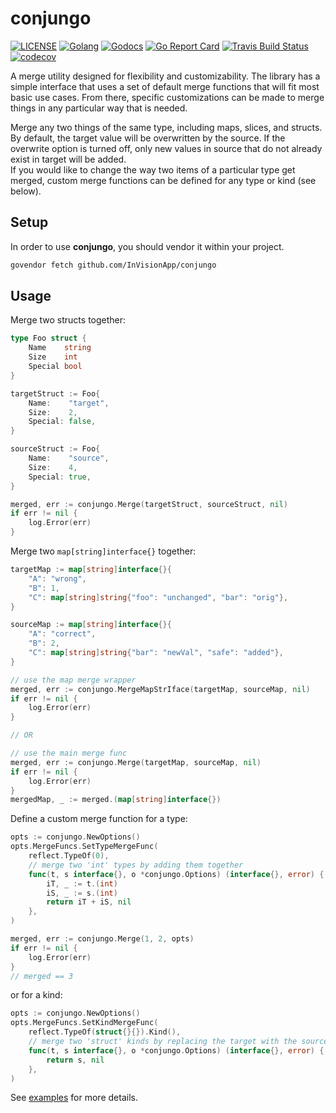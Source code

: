 # conjungo

[![LICENSE](https://img.shields.io/badge/license-MIT-orange.svg)](LICENSE)
[![Golang](https://img.shields.io/badge/Golang-v1.7-blue.svg)](https://golang.org/dl/)
[![Godocs](https://img.shields.io/badge/golang-documentation-blue.svg)](https://godoc.org/github.com/InVisionApp/conjungo)
[![Go Report Card](https://goreportcard.com/badge/github.com/InVisionApp/conjungo)](https://goreportcard.com/report/github.com/InVisionApp/conjungo)
[![Travis Build Status](https://travis-ci.com/InVisionApp/conjungo.svg?token=KosA43m1X3ikri8JEukQ&branch=master)](https://travis-ci.com/InVisionApp/conjungo) 
[![codecov](https://codecov.io/gh/InVisionApp/conjungo/branch/master/graph/badge.svg?token=lesB1PUEtL)](https://codecov.io/gh/InVisionApp/conjungo)

A merge utility designed for flexibility and customizability. The library has a
simple interface that uses a set of default merge functions that will fit most
basic use cases. From there, specific customizations can be made to merge things
in any particular way that is needed.

Merge any two things of the same type, including maps, slices, and structs. By
default, the target value will be overwritten by the source. If the overwrite
option is turned off, only new values in source that do not already exist in
target will be added.  
If you would like to change the way two items of a particular type get merged,
custom merge functions can be defined for any type or kind (see below).  

## Setup
In order to use **conjungo**, you should vendor it within your project.

```sh 
govendor fetch github.com/InVisionApp/conjungo
```

## Usage
Merge two structs together:
```go
type Foo struct {
	Name    string
	Size    int
	Special bool
}

targetStruct := Foo{
	Name:    "target",
	Size:    2,
	Special: false,
}

sourceStruct := Foo{
	Name:    "source",
	Size:    4,
	Special: true,
}

merged, err := conjungo.Merge(targetStruct, sourceStruct, nil)
if err != nil {
	log.Error(err)
}
```

Merge two `map[string]interface{}` together:
```go
targetMap := map[string]interface{}{
	"A": "wrong",
	"B": 1,
	"C": map[string]string{"foo": "unchanged", "bar": "orig"},
}

sourceMap := map[string]interface{}{
	"A": "correct",
	"B": 2,
	"C": map[string]string{"bar": "newVal", "safe": "added"},
}

// use the map merge wrapper
merged, err := conjungo.MergeMapStrIface(targetMap, sourceMap, nil)
if err != nil {
	log.Error(err)
}

// OR 

// use the main merge func
merged, err := conjungo.Merge(targetMap, sourceMap, nil)
if err != nil {
	log.Error(err)
}
mergedMap, _ := merged.(map[string]interface{})
```

Define a custom merge function for a type:
```go
opts := conjungo.NewOptions()
opts.MergeFuncs.SetTypeMergeFunc(
	reflect.TypeOf(0),
	// merge two 'int' types by adding them together
	func(t, s interface{}, o *conjungo.Options) (interface{}, error) {
		iT, _ := t.(int)
		iS, _ := s.(int)
		return iT + iS, nil
	},
)

merged, err := conjungo.Merge(1, 2, opts)
if err != nil {
	log.Error(err)
}
// merged == 3
```

or for a kind:
```go
opts := conjungo.NewOptions()
opts.MergeFuncs.SetKindMergeFunc(
	reflect.TypeOf(struct{}{}).Kind(),
	// merge two 'struct' kinds by replacing the target with the source
	func(t, s interface{}, o *conjungo.Options) (interface{}, error) {
		return s, nil
	},
)
```

See [examples](example/main.go) for more details.
